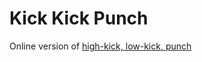 # Kick Kick Punch

Online version of [high-kick, low-kick, punch](https://github.com/jamiek-dev/highkick-lowkick-punch)
